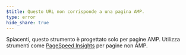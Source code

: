 ```yaml
---
$title: Questo URL non corrisponde a una pagina AMP.
type: error
hide_share: true
---
```


Spiacenti, questo strumento è progettato solo per pagine AMP. Utilizza strumenti come [PageSpeed Insights](https://developers.google.com/speed/pagespeed/insights/) per pagine non AMP.
